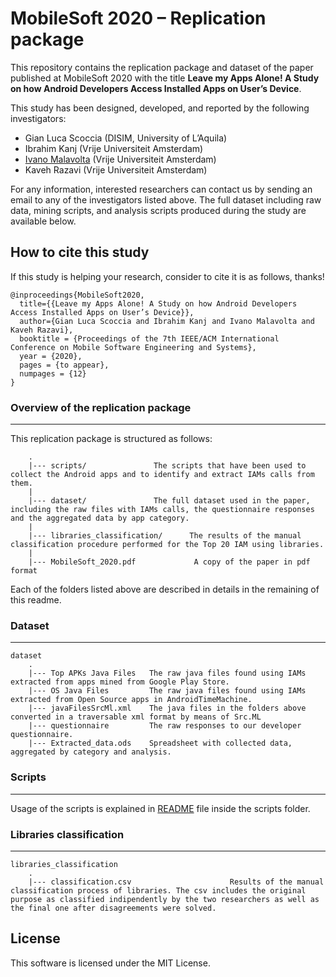 # MobileSoft 2020 – Replication package


This repository contains the replication package and dataset of the paper published at MobileSoft 2020 with the title **Leave my Apps Alone! A Study on how Android Developers Access Installed Apps on User’s Device**.

This study has been designed, developed, and reported by the following investigators:

- Gian Luca Scoccia (DISIM, University of L’Aquila)
- Ibrahim Kanj (Vrije Universiteit Amsterdam)
- [Ivano Malavolta](https://www.ivanomalavolta.com) (Vrije Universiteit Amsterdam)
- Kaveh Razavi (Vrije Universiteit Amsterdam)

For any information, interested researchers can contact us by sending an email to any of the investigators listed above.
The full dataset including raw data, mining scripts, and analysis scripts produced during the study are available below.

## How to cite this study
If this study is helping your research, consider to cite it is as follows, thanks!

```
@inproceedings{MobileSoft2020,
  title={{Leave my Apps Alone! A Study on how Android Developers Access Installed Apps on User’s Device}},
  author={Gian Luca Scoccia and Ibrahim Kanj and Ivano Malavolta and Kaveh Razavi},
  booktitle = {Proceedings of the 7th IEEE/ACM International Conference on Mobile Software Engineering and Systems},
  year = {2020},
  pages = {to appear},
  numpages = {12}
}
```

### Overview of the replication package
---

This replication package is structured as follows:

```
    .
    |--- scripts/       		The scripts that have been used to collect the Android apps and to identify and extract IAMs calls from them.
    |
    |--- dataset/             	The full dataset used in the paper, including the raw files with IAMs calls, the questionnaire responses and the aggregated data by app category.
    |
    |--- libraries_classification/   	The results of the manual classification procedure performed for the Top 20 IAM using libraries.
    |
    |--- MobileSoft_2020.pdf             A copy of the paper in pdf format
```

Each of the folders listed above are described in details in the remaining of this readme.

### Dataset
---
```
dataset
    .
    |--- Top APKs Java Files   The raw java files found using IAMs extracted from apps mined from Google Play Store.  
    |--- OS Java Files         The raw java files found using IAMs extracted from Open Source apps in AndroidTimeMachine.
    |--- javaFilesSrcMl.xml    The java files in the folders above converted in a traversable xml format by means of Src.ML
    |--- questionnaire         The raw responses to our developer questionnaire.
    |--- Extracted_data.ods    Spreadsheet with collected data, aggregated by category and analysis.

``` 

### Scripts
---
Usage of the scripts is explained in [README](https://github.com/S2-group/mobilesoft-2020-iam-replication-package/blob/master/scripts/README.md) file inside the scripts folder.

### Libraries classification
---
```
libraries_classification
    .
    |--- classification.csv                      Results of the manual classification process of libraries. The csv includes the original purpose as classified indipendently by the two researchers as well as the final one after disagreements were solved.
```


## License

This software is licensed under the MIT License.
